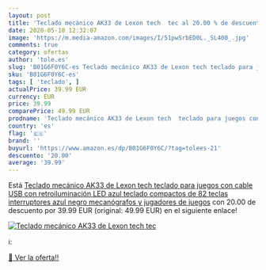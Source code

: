 ```yaml
---
layout: post
title: 'Teclado mecánico AK33 de Lexon tech  tec al 20.00 % de descuento'
date: 2020-05-10 12:32:07
image: 'https://m.media-amazon.com/images/I/51pwSrbED0L._SL400_.jpg'
comments: true
category: ofertas
author: 'tole.es'
slug: 'B01G6F0Y6C-es Teclado mecánico AK33 de Lexon tech teclado para juegos...'
sku: 'B01G6F0Y6C-es'
tags: [ 'teclado', ]
actualPrice: 39.99 EUR
currency: EUR
price: 39.99
comparePrice: 49.99 EUR
prodname: 'Teclado mecánico AK33 de Lexon tech  teclado para juegos con cable USB con retroiluminación LED azul  teclado compactos de 82 teclas  interruptores azul negro  mecanógrafos y jugadores de juegos'
country: 'es'
flag: '🇪🇸'
brand: ''
buyurl: 'https://www.amazon.es/dp/B01G6F0Y6C/?tag=tolees-21'
descuento: '20.00'
average: '39.99'
---
```


Está [Teclado mecánico AK33 de Lexon tech  teclado para juegos con cable USB con retroiluminación LED azul  teclado compactos de 82 teclas  interruptores azul negro  mecanógrafos y jugadores de juegos](https://www.amazon.es/dp/B01G6F0Y6C/?tag=tolees-21) con 20.00 de descuento por 39.99 EUR (original: 49.99 EUR) en el siguiente enlace!

[![Teclado mecánico AK33 de Lexon tech  tec](https://m.media-amazon.com/images/I/51pwSrbED0L._SL400_.jpg)](https://www.amazon.es/dp/B01G6F0Y6C/?tag=tolees-21)

ℹ️:


[🛒 Ver la oferta!!](https://www.amazon.es/dp/B01G6F0Y6C/?tag=tolees-21)
